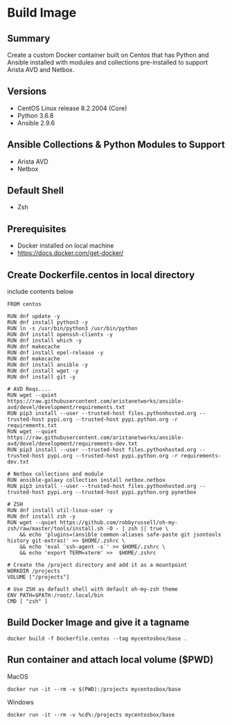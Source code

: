 # Build Image

## Summary

Create a custom Docker container built on Centos that has Python and Ansible installed with modules and collections pre-installed to support Arista AVD and Netbox.

## Versions

- CentOS Linux release 8.2.2004 (Core)
- Python 3.6.8
- Ansible 2.9.6

## Ansible Collections & Python Modules to Support

- Arista AVD
- Netbox

## Default Shell

- Zsh

## Prerequisites

- Docker installed on local machine
- https://docs.docker.com/get-docker/


## Create Dockerfile.centos in local directory
include contents below

```shell
FROM centos

RUN dnf update -y
RUN dnf install python3 -y
RUN ln -s /usr/bin/python3 /usr/bin/python
RUN dnf install openssh-clients -y
RUN dnf install which -y
RUN dnf makecache
RUN dnf install epel-release -y
RUN dnf makecache
RUN dnf install ansible -y
RUN dnf install wget -y
RUN dnf install git -y

# AVD Reqs....
RUN wget --quiet https://raw.githubusercontent.com/aristanetworks/ansible-avd/devel/development/requirements.txt
RUN pip3 install --user --trusted-host files.pythonhosted.org --trusted-host pypi.org --trusted-host pypi.python.org -r requirements.txt
RUN wget --quiet https://raw.githubusercontent.com/aristanetworks/ansible-avd/devel/development/requirements-dev.txt
RUN pip3 install --user --trusted-host files.pythonhosted.org --trusted-host pypi.org --trusted-host pypi.python.org -r requirements-dev.txt

# Netbox collections and module
RUN ansible-galaxy collection install netbox.netbox
RUN pip3 install --user --trusted-host files.pythonhosted.org --trusted-host pypi.org --trusted-host pypi.python.org pynetbox

# ZSH
RUN dnf install util-linux-user -y
RUN dnf install zsh -y
RUN wget --quiet https://github.com/robbyrussell/oh-my-zsh/raw/master/tools/install.sh -O - | zsh || true \
    && echo 'plugins=(ansible common-aliases safe-paste git jsontools history git-extras)' >> $HOME/.zshrc \
    && echo 'eval `ssh-agent -s`' >> $HOME/.zshrc \
    && echo 'export TERM=xterm' >>  $HOME/.zshrc

# Create the /project directory and add it as a mountpoint
WORKDIR /projects
VOLUME ["/projects"]

# Use ZSH as default shell with default oh-my-zsh theme
ENV PATH=$PATH:/root/.local/bin
CMD [ "zsh" ]
```

## Build Docker Image and give it a tagname

```shell
docker build -f Dockerfile.centos --tag mycentosbox/base .
```

## Run container and attach local volume ($PWD)

MacOS

```shell
docker run -it --rm -v $(PWD):/projects mycentosbox/base
```

Windows

```shell
docker run -it --rm -v %cd%:/projects mycentosbox/base
```
